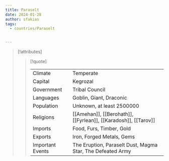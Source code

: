 ```yaml
---
title: Paraselt
date: 2024-01-28
author: sfakias
tags:
  - countries/Paraselt


---
```

> [!attributes]
> 
> > [!quote]
> >
> > | | |
> > | --- | --- |
> > | Climate | Temperate |
> > | Capital | Kegrozal |
> > | Government | Tribal Council |
> > | Languages | Goblin, Giant, Draconic |
> > | Population | Unknown, at least 2500000 |
> > | Religions | [[Amehan]], [[Berohath]], [[Fyrlean]], [[Karadosh]], [[Tarov]] |
> > | Imports | Food, Furs, Timber, Gold |
> > | Exports | Iron, Forged Metals, Gems |
> > | Important Events | The Eruption, Paraselt Dust, Magma Star, The Defeated Army |
